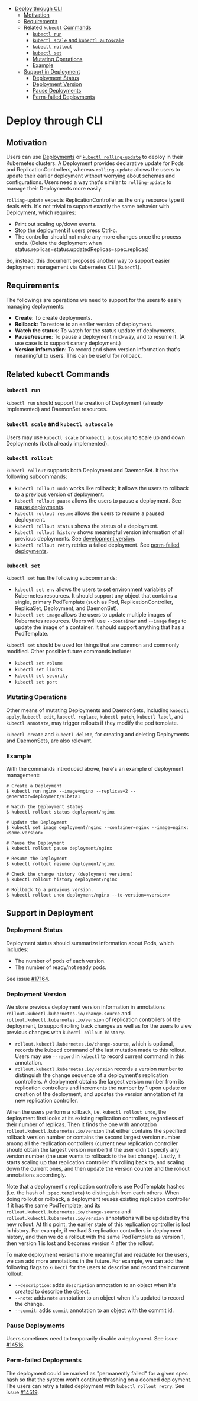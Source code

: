 - [Deploy through CLI](#deploy-through-cli)
  - [Motivation](#motivation)
  - [Requirements](#requirements)
  - [Related `kubectl` Commands](#related-kubectl-commands)
    - [`kubectl run`](#kubectl-run)
    - [`kubectl scale` and `kubectl autoscale`](#kubectl-scale-and-kubectl-autoscale)
    - [`kubectl rollout`](#kubectl-rollout)
    - [`kubectl set`](#kubectl-set)
    - [Mutating Operations](#mutating-operations)
    - [Example](#example)
  - [Support in Deployment](#support-in-deployment)
    - [Deployment Status](#deployment-status)
    - [Deployment Version](#deployment-version)
    - [Pause Deployments](#pause-deployments)
    - [Perm-failed Deployments](#perm-failed-deployments)


# Deploy through CLI

## Motivation

Users can use [Deployments](https://kubernetes.io/docs/concepts/workloads/controllers/deployment/) or [`kubectl rolling-update`](https://kubernetes.io/docs/tasks/run-application/rolling-update-replication-controller/) to deploy in their Kubernetes clusters. A Deployment provides declarative update for Pods and ReplicationControllers, whereas `rolling-update` allows the users to update their earlier deployment without worrying about schemas and configurations. Users need a way that's similar to `rolling-update` to manage their Deployments more easily.

`rolling-update` expects ReplicationController as the only resource type it deals with. It's not trivial to support exactly the same behavior with Deployment, which requires:
- Print out scaling up/down events.
- Stop the deployment if users press Ctrl-c.
- The controller should not make any more changes once the process ends. (Delete the deployment when status.replicas=status.updatedReplicas=spec.replicas)

So, instead, this document proposes another way to support easier deployment management via Kubernetes CLI (`kubectl`).

## Requirements

The followings are operations we need to support for the users to easily managing deployments:

- **Create**: To create deployments.
- **Rollback**: To restore to an earlier version of deployment.
- **Watch the status**: To watch for the status update of deployments.
- **Pause/resume**: To pause a deployment mid-way, and to resume it. (A use case is to support canary deployment.)
- **Version information**: To record and show version information that's meaningful to users. This can be useful for rollback.

## Related `kubectl` Commands

### `kubectl run`

`kubectl run` should support the creation of Deployment (already implemented) and DaemonSet resources.

### `kubectl scale` and `kubectl autoscale`

Users may use `kubectl scale` or `kubectl autoscale` to scale up and down Deployments (both already implemented).

### `kubectl rollout`

`kubectl rollout` supports both Deployment and DaemonSet. It has the following subcommands:
- `kubectl rollout undo` works like rollback; it allows the users to rollback to a previous version of deployment.
- `kubectl rollout pause` allows the users to pause a deployment. See [pause deployments](#pause-deployments).
- `kubectl rollout resume` allows the users to resume a paused deployment.
- `kubectl rollout status` shows the status of a deployment.
- `kubectl rollout history` shows meaningful version information of all previous deployments. See [development version](#deployment-version).
- `kubectl rollout retry` retries a failed deployment. See [perm-failed deployments](#perm-failed-deployments).

### `kubectl set`

`kubectl set` has the following subcommands:
- `kubectl set env` allows the users to set environment variables of Kubernetes resources. It should support any object that contains a single, primary PodTemplate (such as Pod, ReplicationController, ReplicaSet, Deployment, and DaemonSet).
- `kubectl set image` allows the users to update multiple images of Kubernetes resources. Users will use `--container` and `--image` flags to update the image of a container. It should support anything that has a PodTemplate.

`kubectl set` should be used for things that are common and commonly modified. Other possible future commands include:
- `kubectl set volume`
- `kubectl set limits`
- `kubectl set security`
- `kubectl set port`

### Mutating Operations

Other means of mutating Deployments and DaemonSets, including `kubectl apply`, `kubectl edit`, `kubectl replace`, `kubectl patch`, `kubectl label`, and `kubectl annotate`, may trigger rollouts if they modify the pod template.

`kubectl create` and `kubectl delete`, for creating and deleting Deployments and DaemonSets, are also relevant.

### Example

With the commands introduced above, here's an example of deployment management:

```console
# Create a Deployment
$ kubectl run nginx --image=nginx --replicas=2 --generator=deployment/v1beta1

# Watch the Deployment status
$ kubectl rollout status deployment/nginx

# Update the Deployment 
$ kubectl set image deployment/nginx --container=nginx --image=nginx:<some-version>

# Pause the Deployment
$ kubectl rollout pause deployment/nginx

# Resume the Deployment
$ kubectl rollout resume deployment/nginx

# Check the change history (deployment versions)
$ kubectl rollout history deployment/nginx

# Rollback to a previous version.
$ kubectl rollout undo deployment/nginx --to-version=<version>
```

## Support in Deployment

### Deployment Status

Deployment status should summarize information about Pods, which includes:
- The number of pods of each version.
- The number of ready/not ready pods.

See issue [#17164](https://github.com/kubernetes/kubernetes/issues/17164).

### Deployment Version

We store previous deployment version information in annotations `rollout.kubectl.kubernetes.io/change-source` and `rollout.kubectl.kubernetes.io/version` of replication controllers of the deployment, to support rolling back changes as well as for the users to view previous changes with `kubectl rollout history`.
- `rollout.kubectl.kubernetes.io/change-source`, which is optional, records the kubectl command of the last mutation made to this rollout. Users may use `--record` in `kubectl` to record current command in this annotation.
- `rollout.kubectl.kubernetes.io/version` records a version number to distinguish the change sequence of a deployment's
replication controllers. A deployment obtains the largest version number from its replication controllers and increments the number by 1 upon update or creation of the deployment, and updates the version annotation of its new replication controller.

When the users perform a rollback, i.e. `kubectl rollout undo`, the deployment first looks at its existing replication controllers, regardless of their number of replicas. Then it finds the one with annotation `rollout.kubectl.kubernetes.io/version` that either contains the specified rollback version number or contains the second largest version number among all the replication controllers (current new replication controller should obtain the largest version number) if the user didn't specify any version number (the user wants to rollback to the last change). Lastly, it
starts scaling up that replication controller it's rolling back to, and scaling down the current ones, and then update the version counter and the rollout annotations accordingly.

Note that a deployment's replication controllers use PodTemplate hashes (i.e. the hash of `.spec.template`) to distinguish from each others. When doing rollout or rollback, a deployment reuses existing replication controller if it has the same PodTemplate, and its `rollout.kubectl.kubernetes.io/change-source` and `rollout.kubectl.kubernetes.io/version` annotations will be updated by the new rollout. At this point, the earlier state of this replication controller is lost in history. For example, if we had 3 replication controllers in
deployment history, and then we do a rollout with the same PodTemplate as version 1, then version 1 is lost and becomes version 4 after the rollout.

To make deployment versions more meaningful and readable for the users, we can add more annotations in the future. For example, we can add the following flags to `kubectl` for the users to describe and record their current rollout:
- `--description`: adds `description` annotation to an object when it's created to describe the object.
- `--note`: adds `note` annotation to an object when it's updated to record the change.
- `--commit`: adds `commit` annotation to an object with the commit id.

### Pause Deployments

Users sometimes need to temporarily disable a deployment. See issue [#14516](https://github.com/kubernetes/kubernetes/issues/14516).

### Perm-failed Deployments

The deployment could be marked as "permanently failed" for a given spec hash so that the system won't continue thrashing on a doomed deployment. The users can retry a failed deployment with `kubectl rollout retry`. See issue [#14519](https://github.com/kubernetes/kubernetes/issues/14519).
